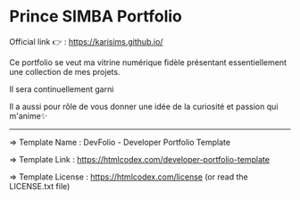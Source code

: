 # Prince SIMBA Portfolio

Official link :point_right: : https://karisims.github.io/

Ce portfolio se veut ma vitrine numérique fidèle présentant essentiellement une collection de mes projets.

Il sera continuellement garni

Il a aussi pour rôle de vous donner une idée de la curiosité et passion qui m'anime:sparkles:


-------------------------------------------------------------------------------------
  =>  Template Name    : DevFolio - Developer Portfolio Template

  =>  Template Link    : https://htmlcodex.com/developer-portfolio-template

  =>  Template License : https://htmlcodex.com/license (or read the LICENSE.txt file)